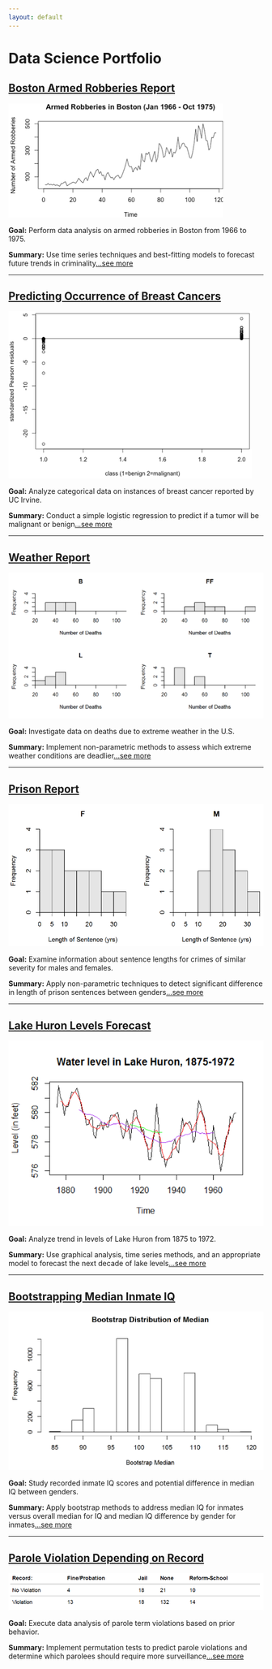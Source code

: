 ```yaml
---
layout: default
---
```

# Data Science Portfolio

## [Boston Armed Robberies Report](./bostonarmedrobberies.html)

![Branching](/assets/img/BARP_1.png)

**Goal:** Perform data analysis on armed robberies in Boston from 1966 to 1975.

**Summary:** Use time series techniques and best-fitting models to forecast future trends in criminality[...see more](./bostonarmedrobberies.html)

* * *

## [Predicting Occurrence of Breast Cancers](./predictbreastcancers.html)

![Branching](/assets/img/POBC_5.png)

**Goal:** Analyze categorical data on instances of breast cancer reported by UC Irvine.

**Summary:** Conduct a simple logistic regression to predict if a tumor will be malignant or benign[...see more](./predictbreastcancers.html)

* * *

## [Weather Report](./weatherreport.html)

![Branching](/assets/img/WR_1.png)

**Goal:** Investigate data on deaths due to extreme weather in the U.S.

**Summary:** Implement non-parametric methods to assess which extreme weather conditions are deadlier[...see more](./weatherreport.html)

* * *

## [Prison Report](./prisonreport.html)

![Branching](/assets/img/PR_1.png)

**Goal:** Examine information about sentence lengths for crimes of similar severity for males and females.

**Summary:** Apply non-parametric techniques to detect significant difference in length of prison sentences between genders[...see more](./prisonreport.html)

* * *

## [Lake Huron Levels Forecast](./LakeHuron.html)

![Branching](/assets/img/LH_2.png)

**Goal:** Analyze trend in levels of Lake Huron from 1875 to 1972.

**Summary:** Use graphical analysis, time series methods, and an appropriate model to forecast the next decade of lake levels[...see more](./LakeHuron.html)

* * *

## [Bootstrapping Median Inmate IQ](./jailreport.html)

![Branching](/assets/img/BMII_5.png)

**Goal:** Study recorded inmate IQ scores and potential difference in median IQ between genders.

**Summary:** Apply bootstrap methods to address median IQ for inmates versus overall median for IQ and median IQ difference by gender for inmates[...see more](./jailreport.html)

* * *

## [Parole Violation Depending on Record](./parolereport.html)

![Branching](/assets/img/PV_1.png)

**Goal:** Execute data analysis of parole term violations based on prior behavior.

**Summary:** Implement permutation tests to predict parole violations and determine which parolees should require more surveillance[...see more](./parolereport.html)
